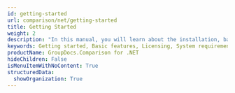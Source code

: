```yaml
---
id: getting-started
url: comparison/net/getting-started
title: Getting Started
weight: 2
description: "In this manual, you will learn about the installation, basic features, licensing, system requirements, supported platforms of GroupDocs.Comparison for .NET"
keywords: Getting started, Basic features, Licensing, System requirements
productName: GroupDocs.Comparison for .NET
hideChildren: False
isMenuItemWithNoContent: True
structuredData:
  showOrganization: True
---
```

